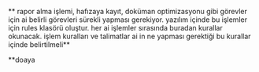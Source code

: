 ** rapor alma işlemi, hafızaya kayıt, doküman optimizasyonu gibi görevler için ai belirli görevleri sürekli yapması gerekiyor. yazılım içinde bu işlemler için rules klasörü oluştur. her ai işlemler sırasında buradan kurallar okunacak. işlem kuralları ve talimatlar ai in ne yapması gerektiği bu kurallar içinde belirtilmeli**

**doaya






